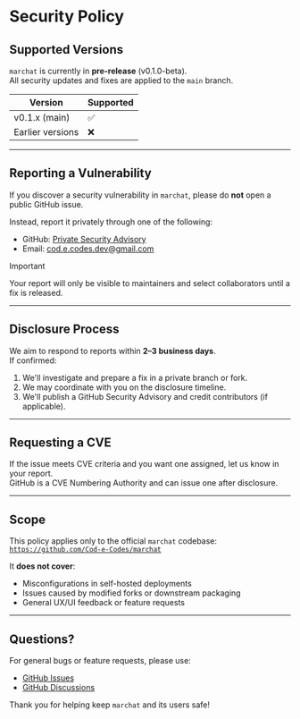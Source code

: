 # Security Policy

## Supported Versions

`marchat` is currently in **pre-release** (v0.1.0-beta).  
All security updates and fixes are applied to the `main` branch.

| Version            | Supported |
|--------------------|-----------|
| v0.1.x (main)      | ✅        |
| Earlier versions   | ❌        |

---

## Reporting a Vulnerability

If you discover a security vulnerability in `marchat`, please do **not** open a public GitHub issue.

Instead, report it privately through one of the following:

- GitHub: [Private Security Advisory](https://github.com/Cod-e-Codes/marchat/security/advisories/new)
- Email: [cod.e.codes.dev@gmail.com](mailto:cod.e.codes.dev@gmail.com)

> [!IMPORTANT]
> Your report will only be visible to maintainers and select collaborators until a fix is released.

---

## Disclosure Process

We aim to respond to reports within **2–3 business days**.  
If confirmed:
1. We'll investigate and prepare a fix in a private branch or fork.
2. We may coordinate with you on the disclosure timeline.
3. We'll publish a GitHub Security Advisory and credit contributors (if applicable).

---

## Requesting a CVE

If the issue meets CVE criteria and you want one assigned, let us know in your report.  
GitHub is a CVE Numbering Authority and can issue one after disclosure.

---

## Scope

This policy applies only to the official `marchat` codebase:  
[`https://github.com/Cod-e-Codes/marchat`](https://github.com/Cod-e-Codes/marchat)

It **does not cover**:
- Misconfigurations in self-hosted deployments
- Issues caused by modified forks or downstream packaging
- General UX/UI feedback or feature requests

---

## Questions?

For general bugs or feature requests, please use:
- [GitHub Issues](https://github.com/Cod-e-Codes/marchat/issues)
- [GitHub Discussions](https://github.com/Cod-e-Codes/marchat/discussions)

Thank you for helping keep `marchat` and its users safe!